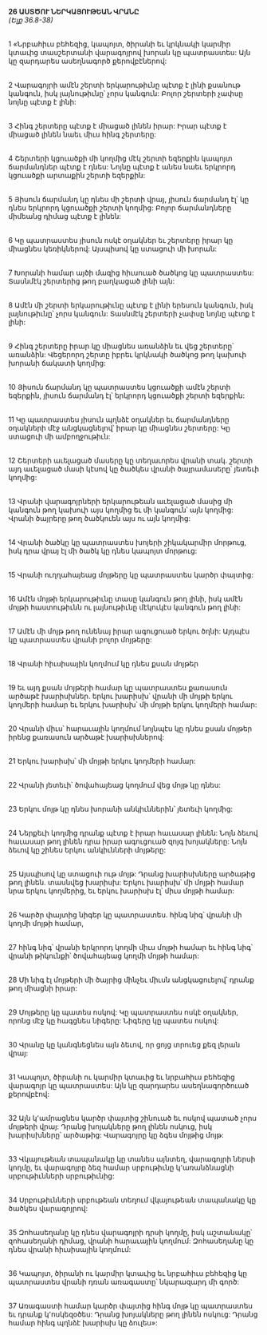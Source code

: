 **26 ԱՍՏԾՈՒ ՆԵՐԿԱՅՈՒԹԵԱՆ ՎՐԱՆԸ**
\
_(Ելք 36.8-38)_

\
1 «Նրբահիւս բեհեզից, կապոյտ, ծիրանի եւ կրկնակի կարմիր կտաւից տասշերտանի վարագոյրով խորան կը պատրաստես: Այն կը զարդարես ասեղնագործ քերովբէներով:

\
2 Վարագոյրի ամէն շերտի երկարութիւնը պէտք է լինի քսանութ կանգուն, իսկ լայնութիւնը՝ չորս կանգուն: Բոլոր շերտերի չափսը նոյնը պէտք է լինի:

\
3 Հինգ շերտերը պէտք է միացած լինեն իրար: Իրար պէտք է միացած լինեն նաեւ միւս հինգ շերտերը:

\
4 Շերտերի կցուածքի մի կողմից մէկ շերտի եզերքին կապոյտ ճարմանդներ պէտք է դնես: Նոյնը պէտք է անես նաեւ երկրորդ կցուածքի արտաքին շերտի եզերքին:

\
5 Յիսուն ճարմանդ կը դնես մի շերտի վրայ, յիսուն ճարմանդ էլ՝ կը դնես երկրորդ կցուածքի շերտի կողմից: Բոլոր ճարմանդները միմեանց դիմաց պէտք է լինեն:

\
6 Կը պատրաստես յիսուն ոսկէ օղակներ եւ շերտերը իրար կը միացնես կեռիկներով: Այսպիսով կը ստացուի մի խորան:

\
7 Խորանի համար այծի մազից հիւսուած ծածկոց կը պատրաստես: Տասնմէկ շերտերից թող բաղկացած լինի այն:

\
8 Ամէն մի շերտի երկարութիւնը պէտք է լինի երեսուն կանգուն, իսկ լայնութիւնը՝ չորս կանգուն: Տասնմէկ շերտերի չափսը նոյնը պէտք է լինի:

\
9 Հինգ շերտերը իրար կը միացնես առանձին եւ վեց շերտերը՝ առանձին: Վեցերորդ շերտը իբրեւ կրկնակի ծածկոց թող կախուի խորանի ճակատի կողմից:

\
10 Յիսուն ճարմանդ կը պատրաստես կցուածքի ամէն շերտի եզերքին, յիսուն ճարմանդ էլ՝ երկրորդ կցուածքի շերտի եզերքին:

\
11 Կը պատրաստես յիսուն պղնձէ օղակներ եւ ճարմանդները օղակների մէջ անցկացնելով՝ իրար կը միացնես շերտերը: Կը ստացուի մի ամբողջութիւն:

\
12 Շերտերի աւելացած մասերը կը տեղաւորես վրանի տակ. շերտի այդ աւելացած մասի կէսով կը ծածկես վրանի ծայրամասերը՝ յետեւի կողմից:

\
13 Վրանի վարագոյրների երկարութեան աւելացած մասից մի կանգուն թող կախուի այս կողմից եւ մի կանգուն՝ այն կողմից: Վրանի ծայրերը թող ծածկուեն այս ու այն կողմից:

\
14 Վրանի ծածկը կը պատրաստես խոյերի շիկակարմիր մորթուց, իսկ դրա վրայ էլ մի ծածկ կը դնես կապոյտ մորթուց:

\
15 Վրանի ուղղահայեաց մոյթերը կը պատրաստես կարծր փայտից:

\
16 Ամէն մոյթի երկարութիւնը տասը կանգուն թող լինի, իսկ ամէն մոյթի հաստութիւնն ու լայնութիւնը մէկուկէս կանգուն թող լինի:

\
17 Ամէն մի մոյթ թող ունենայ իրար ագուցուած երկու ծղնի: Այդպէս կը պատրաստես վրանի բոլոր մոյթերը:

\
18 Վրանի հիւսիսային կողմում կը դնես քսան մոյթեր

\
19 եւ այդ քսան մոյթերի համար կը պատրաստես քառասուն արծաթէ խարիսխներ. երկու խարիսխ՝ վրանի մի մոյթի երկու կողմերի համար եւ երկու խարիսխ՝ մի մոյթի երկու կողմերի համար:

\
20 Վրանի միւս՝ հարաւային կողմում նոյնպէս կը դնես քսան մոյթեր իրենց քառասուն արծաթէ խարիսխներով:

\
21 Երկու խարիսխ՝ մի մոյթի երկու կողմերի համար:

\
22 Վրանի յետեւի՝ ծովահայեաց կողմում վեց մոյթ կը դնես:

\
23 Երկու մոյթ կը դնես խորանի անկիւններին՝ յետեւի կողմից:

\
24 Ներքեւի կողմից դրանք պէտք է իրար հաւասար լինեն: Նոյն ձեւով հաւասար թող լինեն դրա իրար ագուցուած զոյգ խոյակները: Նոյն ձեւով կը շինես երկու անկիւնների մոյթերը:

\
25 Այսպիսով կը ստացուի ութ մոյթ: Դրանց խարիսխները արծաթից թող լինեն. տասնվեց խարիսխ: Երկու խարիսխ՝ մի մոյթի համար նրա երկու կողմերից, եւ երկու խարիսխ էլ՝ միւս մոյթի համար:

\
26 Կարծր փայտից նիգեր կը պատրաստես. հինգ նիգ՝ վրանի մի կողմի մոյթի համար,

\
27 հինգ նիգ՝ վրանի երկրորդ կողմի միւս մոյթի համար եւ հինգ նիգ՝ վրանի թիկունքի՝ ծովահայեաց կողմի մոյթի համար:

\
28 Մի նիգ էլ մոյթերի մի ծայրից մինչեւ միւսն անցկացուելով՝ դրանք թող միացնի իրար:

\
29 Մոյթերը կը պատես ոսկով: Կը պատրաստես ոսկէ օղակներ, որոնց մէջ կը հագցնես նիգերը: Նիգերը կը պատես ոսկով:

\
30 Վրանը կը կանգնեցնես այն ձեւով, որ ցոյց տրուեց քեզ լերան վրայ:

\
31 Կապոյտ, ծիրանի ու կարմիր կտաւից եւ նրբահիւս բեհեզից վարագոյր կը պատրաստես: Այն կը զարդարես ասեղնագործուած քերովբէով:

\
32 Այն կ՚ամրացնես կարծր փայտից շինուած եւ ոսկով պատած չորս մոյթերի վրայ: Դրանց խոյակները թող լինեն ոսկուց, իսկ խարիսխները՝ արծաթից: Վարագոյրը կը ձգես մոյթից մոյթ:

\
33 Վկայութեան տապանակը կը տանես այնտեղ, վարագոյրի ներսի կողմը, եւ վարագոյրը ձեզ համար սրբութիւնը կ՚առանձնացնի սրբութիւնների սրբութիւնից:

\
34 Սրբութիւնների սրբութեան տեղում վկայութեան տապանակը կը ծածկես վարագոյրով:

\
35 Զոհասեղանը կը դնես վարագոյրի դրսի կողմը, իսկ աշտանակը՝ զոհասեղանի դիմաց, վրանի հարաւային կողմում: Զոհասեղանը կը դնես վրանի հիւսիսային կողմում:

\
36 Կապոյտ, ծիրանի ու կարմիր կտաւից եւ նրբահիւս բեհեզից կը պատրաստես վրանի դռան առագաստը՝ նկարազարդ մի գործ:

\
37 Առագաստի համար կարծր փայտից հինգ մոյթ կը պատրաստես եւ դրանք կ՚ոսկեզօծես: Դրանց խոյակները թող լինեն ոսկուց: Դրանց համար հինգ պղնձէ խարիսխ կը ձուլես»:
